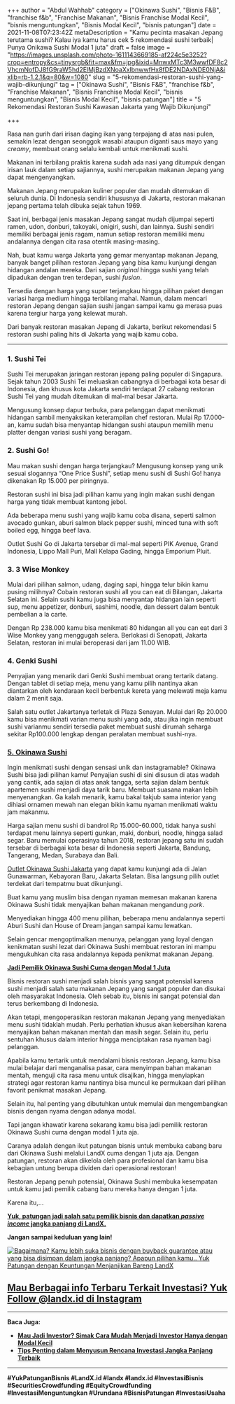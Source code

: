 +++
author = "Abdul Wahhab"
category = ["Okinawa Sushi", "Bisnis F&B", "franchise f&b", "Franchise Makanan", "Bisnis Franchise Modal Kecil", "bisnis menguntungkan", "Bisnis Modal Kecil", "bisnis patungan"]
date = 2021-11-08T07:23:42Z
metaDescription = "Kamu pecinta masakan Jepang terutama sushi? Kalau iya kamu harus cek 5 rekomendasi sushi terbaik| Punya Onikawa Sushi Modal 1 juta"
draft = false
image = "https://images.unsplash.com/photo-1611143669185-af224c5e3252?crop=entropy&cs=tinysrgb&fit=max&fm=jpg&ixid=MnwxMTc3M3wwfDF8c2VhcmNofDJ8fG9raW5hd2ElMjBzdXNoaXxlbnwwfHx8fDE2NDAxNDE0NjA&ixlib=rb-1.2.1&q=80&w=1080"
slug = "5-rekomendasi-restoran-sushi-yang-wajib-dikunjungi"
tag = ["Okinawa Sushi", "Bisnis F&B", "franchise f&b", "Franchise Makanan", "Bisnis Franchise Modal Kecil", "bisnis menguntungkan", "Bisnis Modal Kecil", "bisnis patungan"]
title = "5 Rekomendasi Restoran Sushi Kawasan Jakarta yang Wajib Dikunjungi"

+++


Rasa nan gurih dari irisan daging ikan yang terpajang di atas nasi pulen, semakin lezat dengan seonggok wasabi ataupun diganti saus mayo yang _creamy_, membuat orang selalu kembali untuk menikmati sushi.

Makanan ini terbilang praktis karena sudah ada nasi yang ditumpuk dengan irisan lauk dalam setiap sajiannya, sushi merupakan makanan Jepang yang dapat mengenyangkan.

Makanan Jepang merupakan kuliner populer dan mudah ditemukan di seluruh dunia. Di Indonesia sendiri khususnya di Jakarta, restoran makanan jepang pertama telah dibuka sejak tahun 1969.

Saat ini, berbagai jenis masakan Jepang sangat mudah dijumpai seperti ramen, udon, donburi, takoyaki, onigiri, sushi, dan lainnya. Sushi sendiri memiliki berbagai jenis ragam, namun setiap restoran memiliki menu andalannya dengan cita rasa otentik masing-masing.

Nah, buat kamu warga Jakarta yang gemar menyantap makanan Jepang, banyak banget pilihan restoran Jepang yang bisa kamu kunjungi dengan hidangan andalan mereka. Dari sajian _original_ hingga sushi yang telah dipadukan dengan tren terdepan, sushi _fusion_.

Tersedia dengan harga yang super terjangkau hingga pilihan paket dengan variasi harga medium hingga terbilang mahal. Namun, dalam mencari restoran Jepang dengan sajian sushi jangan sampai kamu ga merasa puas karena tergiur harga yang kelewat murah.

Dari banyak restoran masakan Jepang di Jakarta, berikut rekomendasi 5 restoran sushi paling hits di Jakarta yang wajib kamu coba.

---

### 1. Sushi Tei

Sushi Tei merupakan jaringan restoran jepang paling populer di Singapura. Sejak tahun 2003 Sushi Tei meluaskan cabangnya di berbagai kota besar di Indonesia, dan khusus kota Jakarta sendiri terdapat 27 cabang restoran Sushi Tei yang mudah ditemukan di mal-mal besar Jakarta.

Mengusung konsep dapur terbuka, para pelanggan dapat menikmati hidangan sambil menyaksikan keterampilan chef restoran. Mulai Rp 17.000-an, kamu sudah bisa menyantap hidangan sushi ataupun memilih menu platter dengan variasi sushi yang beragam.

### 2. Sushi Go!

Mau makan sushi dengan harga terjangkau? Mengusung konsep yang unik sesuai slogannya “One Price Sushi”, setiap menu sushi di Sushi Go! hanya dikenakan Rp 15.000 per piringnya.

Restoran sushi ini bisa jadi pilihan kamu yang ingin makan sushi dengan harga yang tidak membuat kantong jebol.

Ada beberapa menu sushi yang wajib kamu coba disana, seperti salmon avocado gunkan, aburi salmon black pepper sushi, minced tuna with soft boiled egg, hingga beef lava.

Outlet Sushi Go di Jakarta tersebar di mal-mal seperti PIK Avenue, Grand Indonesia, Lippo Mall Puri, Mall Kelapa Gading, hingga Emporium Pluit.

### 3. 3 Wise Monkey

Mulai dari pilihan salmon, udang, daging sapi, hingga telur bikin kamu pusing milihnya? Cobain restoran sushi all you can eat di Bilangan, Jakarta Selatan ini. Selain sushi kamu juga bisa menyantap hidangan lain seperti sup, menu appetizer, donburi, sashimi, noodle, dan dessert dalam bentuk pembelian a la carte.

Dengan Rp 238.000 kamu bisa menikmati 80 hidangan all you can eat dari 3 Wise Monkey yang menggugah selera. Berlokasi di Senopati, Jakarta Selatan, restoran ini mulai beroperasi dari jam 11.00 WIB.

### 4. Genki Sushi

Penyajian yang menarik dari Genki Sushi membuat orang tertarik datang. Dengan tablet di setiap meja, menu yang kamu pilih nantinya akan diantarkan oleh kendaraan kecil berbentuk kereta yang melewati meja kamu dalam 2 menit saja.

Salah satu outlet Jakartanya terletak di Plaza Senayan. Mulai dari Rp 20.000 kamu bisa menikmati varian menu sushi yang ada, atau jika ingin membuat sushi varianmu sendiri tersedia paket membuat sushi dirumah seharga sekitar Rp100.000 lengkap dengan peralatan membuat sushi-nya.

### [5. Okinawa Sushi](https://landx.id/project/#/ximi)

Ingin menikmati sushi dengan sensasi unik dan instagramable? Okinawa Sushi bisa jadi pilihan kamu! Penyajian sushi di sini disusun di atas wadah yang cantik, ada sajian di atas anak tangga, serta sajian dalam bentuk apartemen sushi menjadi daya tarik baru. Membuat suasana makan lebih menyenangkan. Ga kalah menarik, kamu bakal takjub sama interior yang dihiasi ornamen mewah nan elegan bikin kamu nyaman menikmati waktu jam makanmu.

Harga sajian menu sushi di bandrol Rp 15.000-60.000, tidak hanya sushi terdapat menu lainnya seperti gunkan, maki, donburi, noodle, hingga salad segar. Baru memulai operasinya tahun 2018, restoran jepang satu ini sudah tersebar di berbagai kota besar di Indonesia seperti Jakarta, Bandung, Tangerang, Medan, Surabaya dan Bali.

[Outlet Okinawa Sushi Jakarta](https://landx.id/project/#/ximi) yang dapat kamu kunjungi ada di Jalan Gunawarman, Kebayoran Baru, Jakarta Selatan. Bisa langsung pilih outlet terdekat dari tempatmu buat dikunjungi.

Buat kamu yang muslim bisa dengan nyaman memesan makanan karena Okinawa Sushi tidak menyajikan bahan makanan mengandung _pork_.

Menyediakan hingga 400  menu pilihan, beberapa menu andalannya seperti Aburi Sushi dan House of Dream jangan sampai kamu lewatkan.

Selain gencar mengoptimalkan menunya, pelanggan yang loyal dengan kenikmatan sushi lezat dari Okinawa Sushi membuat restoran ini mampu mengukuhkan cita rasa andalannya kepada penikmat makanan Jepang.

**[Jadi Pemilik Okinawa Sushi Cuma dengan Modal 1 Juta](https://landx.id/project/#/okin)**

Bisnis restoran sushi menjadi salah bisnis yang sangat potensial karena sushi menjadi salah satu makanan Jepang yang sangat populer dan disukai oleh masyarakat Indonesia. Oleh sebab itu, bisnis ini sangat potensial dan terus berkembang di Indonesia.

Akan tetapi, mengoperasikan restoran makanan Jepang yang menyediakan menu sushi tidaklah mudah. Perlu perhatian khusus akan kebersihan karena menyajikan bahan makanan mentah dan masih segar. Selain itu, perlu sentuhan khusus dalam interior hingga menciptakan rasa nyaman bagi pelanggan.

Apabila kamu tertarik untuk mendalami bisnis restoran Jepang, kamu bisa mulai belajar dari menganalisa pasar, cara menyimpan bahan makanan mentah, menguji cita rasa menu untuk disajikan, hingga menyiapkan strategi agar restoran kamu nantinya bisa muncul ke permukaan dari pilihan favorit penikmat masakan Jepang.

Selain itu, hal penting yang dibutuhkan untuk memulai dan mengembangkan bisnis dengan nyama dengan adanya modal.

Tapi jangan khawatir karena sekarang kamu bisa jadi pemilik restoran Okinawa Sushi cuma dengan modal 1 juta aja.

Caranya adalah dengan ikut patungan bisnis untuk membuka cabang baru dari Okinawa Sushi melalui LandX cuma dengan 1 juta aja. Dengan patungan, restoran akan dikelola oleh para profesional dan kamu bisa kebagian untung berupa dividen dari operasional restoran!

Restoran Jepang penuh potensial, Okinawa Sushi membuka kesempatan untuk kamu jadi pemilik cabang baru mereka hanya dengan 1 juta.

Karena itu,...

[**Yuk, patungan jadi salah satu pemilik bisnis dan dapatkan _passive income_ jangka panjang di LandX.** ](https://landx.id/project/)

**Jangan sampai keduluan yang lain!**

[![Bagaimana? Kamu lebih suka bisnis dengan buyback guarantee atau yang bisa disimpan dalam jangka panjang? Apapun pilihan kamu.. Yuk Patungan  dengan Keuntungan Menjanjikan Bareng LandX](https://accountgram-production.sfo2.cdn.digitaloceanspaces.com/landx_ghost/2021/10/Equity-Crowdfunding-di-Indonesia-1--3.png)](https://landx.id/project/#/ximi)

## [**Mau Berbagai info Terbaru Terkait Investasi? Yuk Follow @landx.id di Instagram**](https://www.instagram.com/landx.id/?utm_medium=copy_link)

---

**Baca Juga:**

* ****[**Mau Jadi Investor? Simak Cara Mudah Menjadi Investor Hanya dengan Modal Kecil**](https://landx.id/blog/cara-menjadi-investor/)****
* ****[**Tips Penting dalam Menyusun Rencana Investasi Jangka Panjang Terbaik**](https://landx.id/blog/investasi-jangka-panjang-adalah/)****

---

**#YukPatunganBisnis    #LandX.id    #landx         #landx.id    #InvestasiBisnis  #SecuritiesCrowdfunding   #EquityCrowdfunding    #InvestasiMenguntungkan     #Urundana    #BisnisPatungan    #InvestasiUsaha**

